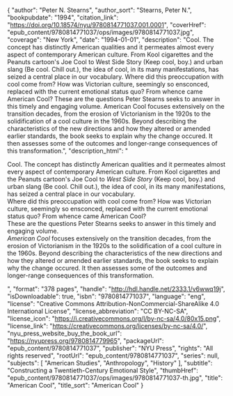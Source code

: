 {
  "author": "Peter N. Stearns",
  "author_sort": "Stearns, Peter N.",
  "bookpubdate": "1994",
  "citation_link": "https://doi.org/10.18574/nyu/9780814771037.001.0001",
  "coverHref": "epub_content/9780814771037/ops/images/9780814771037.jpg",
  "coverage": "New York",
  "date": "1994-01-01",
  "description": "Cool.  The concept has distinctly American qualities and it permeates almost every aspect of contemporary American culture.  From Kool cigarettes and the Peanuts cartoon's Joe Cool to West Side Story (Keep cool, boy.) and urban slang (Be cool. Chill out.), the idea of cool, in its many manifestations, has seized a central place in our vocabulary. Where did this preoccupation with cool come from?  How was Victorian culture, seemingly so ensconced, replaced with the current emotional status quo?  From whence came American Cool? These are the questions Peter Stearns seeks to answer in this timely and engaging volume. American Cool focuses extensively on the transition decades, from the erosion of Victorianism in the 1920s to the solidification of a cool culture in the 1960s.  Beyond describing the characteristics of the new directions and how they altered or amended earlier standards, the book seeks to explain why the change occured.  It then assesses some of the outcomes and longer-range consequences of this transformation.",
  "description_html": "<p>Cool.  The concept has distinctly American qualities and it permeates almost every aspect of contemporary American culture.  From Kool cigarettes and the Peanuts cartoon's Joe Cool to <i>West Side Story</i> (Keep cool, boy.) and urban slang (Be cool. Chill out.), the idea of cool, in its many manifestations, has seized a central place in our vocabulary.<br> Where did this preoccupation with cool come from?  How was Victorian culture, seemingly so ensconced, replaced with the current emotional status quo?  From whence came American Cool?<br> These are the questions Peter Stearns seeks to answer in this timely and engaging volume.<br> <i>American Cool</i> focuses extensively on the transition decades, from the erosion of Victorianism in the 1920s to the solidification of a cool culture in the 1960s.  Beyond describing the characteristics of the new directions and how they altered or amended earlier standards, the book seeks to explain why the change occured.  It then assesses some of the outcomes and longer-range consequences of this transformation.</p>",
  "format": "378 pages",
  "handle": "http://hdl.handle.net/2333.1/v6wwq19j",
  "isDownloadable": true,
  "isbn": "9780814771037",
  "language": "eng",
  "license": "Creative Commons Attribution-NonCommercial-ShareAlike 4.0 International License",
  "license_abbreviation": "CC BY-NC-SA",
  "license_icon": "https://i.creativecommons.org/l/by-nc-sa/4.0/80x15.png",
  "license_link": "https://creativecommons.org/licenses/by-nc-sa/4.0/",
  "nyu_press_website_buy_the_book_url": "https://nyupress.org/9780814779965",
  "packageUrl": "epub_content/9780814771037",
  "publisher": "NYU Press",
  "rights": "All rights reserved",
  "rootUrl": "epub_content/9780814771037",
  "series": null,
  "subjects": [
    "American Studies",
    "Anthropology",
    "History"
  ],
  "subtitle": "Constructing a Twentieth-Century Emotional Style",
  "thumbHref": "epub_content/9780814771037/ops/images/9780814771037-th.jpg",
  "title": "American Cool",
  "title_sort": "American Cool"
}

